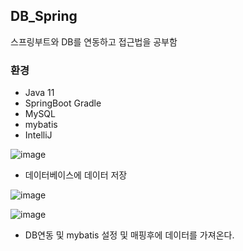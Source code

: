 ## DB_Spring
스프링부트와 DB를 연동하고 접근법을 공부함

### 환경

- Java 11
- SpringBoot Gradle
- MySQL
- mybatis
- IntelliJ

![image](https://user-images.githubusercontent.com/75191916/183292125-25fd22cd-0b53-4f30-8738-d76f696b947a.png)

- 데이터베이스에 데이터 저장

![image](https://user-images.githubusercontent.com/75191916/183292144-2255f88a-6aba-4ca7-b468-f55fa6caa31c.png)


![image](https://user-images.githubusercontent.com/75191916/183292158-4a472ae2-b4ef-487a-a91e-2bbf8d20ce4d.png)

- DB연동 및 mybatis 설정 및 매핑후에 데이터를 가져온다.

